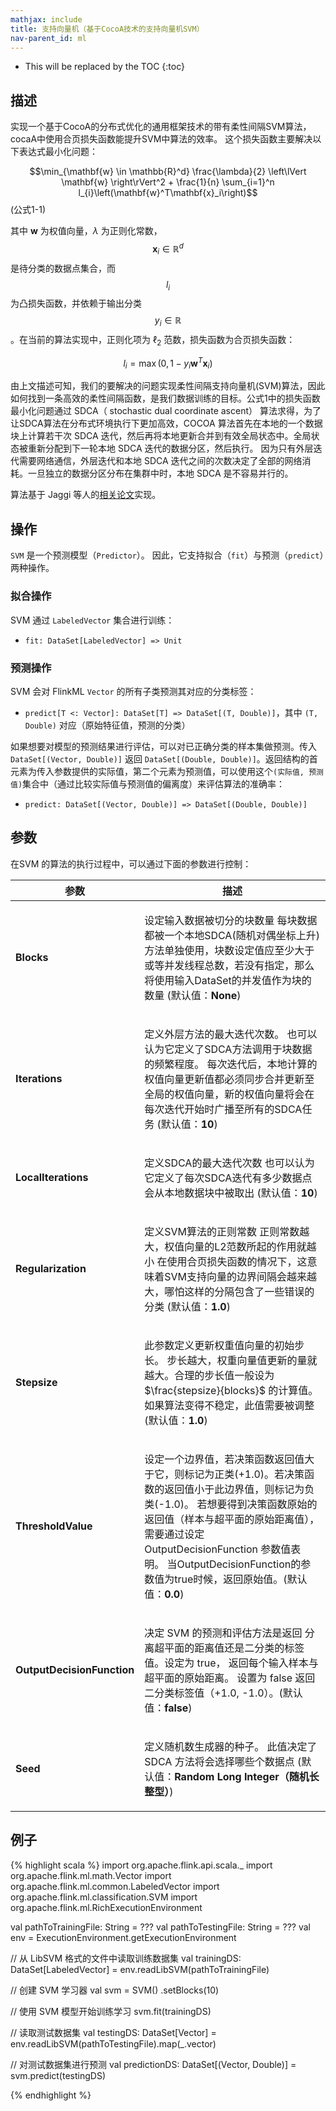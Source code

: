 ```yaml
---
mathjax: include
title: 支持向量机（基于CocoA技术的支持向量机SVM）
nav-parent_id: ml
---
```

<!--
Licensed to the Apache Software Foundation (ASF) under one
or more contributor license agreements.  See the NOTICE file
distributed with this work for additional information
regarding copyright ownership.  The ASF licenses this file
to you under the Apache License, Version 2.0 (the
"License"); you may not use this file except in compliance
with the License.  You may obtain a copy of the License at

  http://www.apache.org/licenses/LICENSE-2.0

Unless required by applicable law or agreed to in writing,
software distributed under the License is distributed on an
"AS IS" BASIS, WITHOUT WARRANTIES OR CONDITIONS OF ANY
KIND, either express or implied.  See the License for the
specific language governing permissions and limitations
under the License.
-->

* This will be replaced by the TOC
{:toc}

## 描述

实现一个基于CocoA的分布式优化的通用框架技术的带有柔性间隔SVM算法，cocaA中使用合页损失函数能提升SVM中算法的效率。
这个损失函数主要解决以下表达式最小化问题：

$$\min_{\mathbf{w} \in \mathbb{R}^d} \frac{\lambda}{2} \left\lVert \mathbf{w} \right\rVert^2 + \frac{1}{n} \sum_{i=1}^n l_{i}\left(\mathbf{w}^T\mathbf{x}_i\right)$$
(公式1-1)

其中 $\mathbf{w}$ 为权值向量，$\lambda$ 为正则化常数，
$$\mathbf{x}_i \in \mathbb{R}^d$$ 是待分类的数据点集合，而 $$l_{i}$$ 为凸损失函数，并依赖于输出分类 $$y_{i} \in \mathbb{R}$$。在当前的算法实现中，正则化项为 $\ell_2$ 范数，损失函数为合页损失函数：

  $$l_{i} = \max\left(0, 1 - y_{i} \mathbf{w}^T\mathbf{x}_i \right)$$

由上文描述可知，我们的要解决的问题实现柔性间隔支持向量机(SVM)算法，因此如何找到一条高效的柔性间隔函数，是我们数据训练的目标。公式1中的损失函数最小化问题通过 SDCA（ stochastic dual coordinate ascent） 算法求得，为了让SDCA算法在分布式环境执行下更加高效，COCOA 算法首先在本地的一个数据块上计算若干次 SDCA 迭代，然后再将本地更新合并到有效全局状态中。全局状态被重新分配到下一轮本地 SDCA 迭代的数据分区，然后执行。 因为只有外层迭代需要网络通信，外层迭代和本地 SDCA 迭代之间的次数决定了全部的网络消耗。一旦独立的数据分区分布在集群中时，本地 SDCA 是不容易并行的。

算法基于 Jaggi 等人的[相关论文](http://arxiv.org/abs/1409.1458)实现。

## 操作

`SVM` 是一个预测模型（`Predictor`）。
因此，它支持拟合（`fit`）与预测（`predict`）两种操作。

### 拟合操作

SVM 通过 `LabeledVector` 集合进行训练：

* `fit: DataSet[LabeledVector] => Unit`

### 预测操作

SVM 会对 FlinkML `Vector` 的所有子类预测其对应的分类标签：

* `predict[T <: Vector]: DataSet[T] => DataSet[(T, Double)]`，其中 `(T, Double)` 对应（原始特征值，预测的分类）

如果想要对模型的预测结果进行评估，可以对已正确分类的样本集做预测。传入 `DataSet[(Vector, Double)]` 返回 `DataSet[(Double, Double)]`。返回结构的首元素为传入参数提供的实际值，第二个元素为预测值，可以使用这个`(实际值, 预测值)`集合中（通过比较实际值与预测值的偏离度）来评估算法的准确率：

* `predict: DataSet[(Vector, Double)] => DataSet[(Double, Double)]`

## 参数

在SVM 的算法的执行过程中，可以通过下面的参数进行控制：

<table class="table table-bordered">
<thead>
  <tr>
    <th class="text-left" style="width: 20%">参数</th>
    <th class="text-center">描述</th>
  </tr>
</thead>

<tbody>
  <tr>
    <td><strong>Blocks</strong></td>
    <td>
      <p>
        设定输入数据被切分的块数量 每块数据都被一个本地SDCA(随机对偶坐标上升)方法单独使用，块数设定值应至少大于或等并发线程总数，若没有指定，那么将使用输入DataSet的并发值作为块的数量 (默认值：<strong>None</strong>)
      </p>
    </td>
  </tr>
  <tr>
    <td><strong>Iterations</strong></td>
    <td>
      <p>
        定义外层方法的最大迭代次数。 也可以认为它定义了SDCA方法调用于块数据的频繁程度。 每次迭代后，本地计算的权值向量更新值都必须同步合并更新至全局的权值向量，新的权值向量将会在每次迭代开始时广播至所有的SDCA任务 (默认值：<strong>10</strong>)
      </p>
    </td>
  </tr>
  <tr>
    <td><strong>LocalIterations</strong></td>
    <td>
      <p>
        定义SDCA的最大迭代次数 也可以认为它定义了每次SDCA迭代有多少数据点会从本地数据块中被取出 (默认值：<strong>10</strong>)
      </p>
    </td>
  </tr>
  <tr>
    <td><strong>Regularization</strong></td>
    <td>
      <p>
        定义SVM算法的正则常数 正则常数越大，权值向量的L2范数所起的作用就越小 在使用合页损失函数的情况下，这意味着SVM支持向量的边界间隔会越来越大，哪怕这样的分隔包含了一些错误的分类 (默认值：<strong>1.0</strong>)
      </p>
    </td>
  </tr>
  <tr>
    <td><strong>Stepsize</strong></td>
    <td>
      <p>
      此参数定义更新权重值向量的初始步长。 步长越大，权重向量值更新的量就越大。合理的步长值一般设为$\frac{stepsize}{blocks}$ 的计算值。 如果算法变得不稳定，此值需要被调整 (默认值：<strong>1.0</strong>)
      </p>
    </td>
  </tr>
  <tr>
    <td><strong>ThresholdValue</strong></td>
    <td>
      <p>
       设定一个边界值，若决策函数返回值大于它，则标记为正类(+1.0)。若决策函数的返回值小于此边界值，则标记为负类(-1.0)。 若想要得到决策函数原始的返回值（样本与超平面的原始距离值），需要通过设定 OutputDecisionFunction 参数值表明。 当OutputDecisionFunction的参数值为true时候，返回原始值。(默认值：<strong>0.0</strong>)
      </p>
    </td>
  </tr>
  <tr>
    <td><strong>OutputDecisionFunction</strong></td>
    <td>
      <p>
        决定 SVM 的预测和评估方法是返回 分离超平面的距离值还是二分类的标签值。设定为 true， 返回每个输入样本与超平面的原始距离。 设置为 false 返回二分类标签值（+1.0, -1.0）。(默认值：<strong>false</strong>)
      </p>
    </td>
  </tr>
  <tr>
  <td><strong>Seed</strong></td>
  <td>
    <p>
      定义随机数生成器的种子。 此值决定了 SDCA 方法将会选择哪些个数据点 (默认值：<strong>Random Long Integer（随机长整型）</strong>)
    </p>
  </td>
</tr>
</tbody>
</table>

## 例子

{% highlight scala %}
import org.apache.flink.api.scala._
import org.apache.flink.ml.math.Vector
import org.apache.flink.ml.common.LabeledVector
import org.apache.flink.ml.classification.SVM
import org.apache.flink.ml.RichExecutionEnvironment

val pathToTrainingFile: String = ???
val pathToTestingFile: String = ???
val env = ExecutionEnvironment.getExecutionEnvironment

// 从 LibSVM 格式的文件中读取训练数据集
val trainingDS: DataSet[LabeledVector] = env.readLibSVM(pathToTrainingFile)

// 创建 SVM 学习器
val svm = SVM()
  .setBlocks(10)

// 使用 SVM 模型开始训练学习
svm.fit(trainingDS)

// 读取测试数据集
val testingDS: DataSet[Vector] = env.readLibSVM(pathToTestingFile).map(_.vector)

// 对测试数据集进行预测
val predictionDS: DataSet[(Vector, Double)] = svm.predict(testingDS)

{% endhighlight %}
